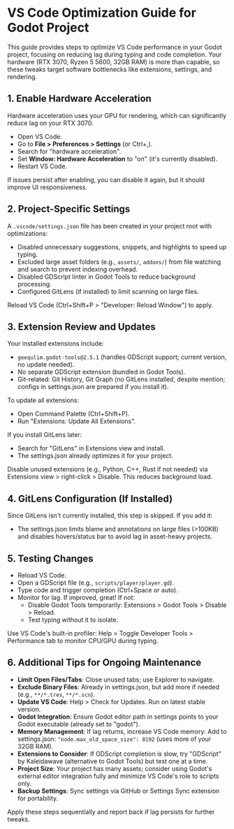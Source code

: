 # VS Code Optimization Guide for Godot Project

This guide provides steps to optimize VS Code performance in your Godot project, focusing on reducing lag during typing and code completion. Your hardware (RTX 3070, Ryzen 5 5600, 32GB RAM) is more than capable, so these tweaks target software bottlenecks like extensions, settings, and rendering.

## 1. Enable Hardware Acceleration
Hardware acceleration uses your GPU for rendering, which can significantly reduce lag on your RTX 3070.

- Open VS Code.
- Go to **File > Preferences > Settings** (or Ctrl+,).
- Search for "hardware acceleration".
- Set **Window: Hardware Acceleration** to "on" (it's currently disabled).
- Restart VS Code.

If issues persist after enabling, you can disable it again, but it should improve UI responsiveness.

## 2. Project-Specific Settings
A `.vscode/settings.json` file has been created in your project root with optimizations:
- Disabled unnecessary suggestions, snippets, and highlights to speed up typing.
- Excluded large asset folders (e.g., `assets/`, `addons/`) from file watching and search to prevent indexing overhead.
- Disabled GDScript linter in Godot Tools to reduce background processing.
- Configured GitLens (if installed) to limit scanning on large files.

Reload VS Code (Ctrl+Shift+P > "Developer: Reload Window") to apply.

## 3. Extension Review and Updates
Your installed extensions include:
- `geequlim.godot-tools@2.5.1` (handles GDScript support; current version, no update needed).
- No separate GDScript extension (bundled in Godot Tools).
- Git-related: Git History, Git Graph (no GitLens installed, despite mention; configs in settings.json are prepared if you install it).

To update all extensions:
- Open Command Palette (Ctrl+Shift+P).
- Run "Extensions: Update All Extensions".

If you install GitLens later:
- Search for "GitLens" in Extensions view and install.
- The settings.json already optimizes it for your project.

Disable unused extensions (e.g., Python, C++, Rust if not needed) via Extensions view > right-click > Disable. This reduces background load.

## 4. GitLens Configuration (If Installed)
Since GitLens isn't currently installed, this step is skipped. If you add it:
- The settings.json limits blame and annotations on large files (>100KB) and disables hovers/status bar to avoid lag in asset-heavy projects.

## 5. Testing Changes
- Reload VS Code.
- Open a GDScript file (e.g., `scripts/player/player.gd`).
- Type code and trigger completion (Ctrl+Space or auto).
- Monitor for lag. If improved, great! If not:
  - Disable Godot Tools temporarily: Extensions > Godot Tools > Disable > Reload.
  - Test typing without it to isolate.

Use VS Code's built-in profiler: Help > Toggle Developer Tools > Performance tab to monitor CPU/GPU during typing.

## 6. Additional Tips for Ongoing Maintenance
- **Limit Open Files/Tabs**: Close unused tabs; use Explorer to navigate.
- **Exclude Binary Files**: Already in settings.json, but add more if needed (e.g., `**/*.tres`, `**/*.scn`).
- **Update VS Code**: Help > Check for Updates. Run on latest stable version.
- **Godot Integration**: Ensure Godot editor path in settings points to your Godot executable (already set to "godot").
- **Memory Management**: If lag returns, increase VS Code memory: Add to settings.json: `"node.max_old_space_size": 8192` (uses more of your 32GB RAM).
- **Extensions to Consider**: If GDScript completion is slow, try "GDScript" by Kaleidawave (alternative to Godot Tools) but test one at a time.
- **Project Size**: Your project has many assets; consider using Godot's external editor integration fully and minimize VS Code's role to scripts only.
- **Backup Settings**: Sync settings via GitHub or Settings Sync extension for portability.

Apply these steps sequentially and report back if lag persists for further tweaks.
